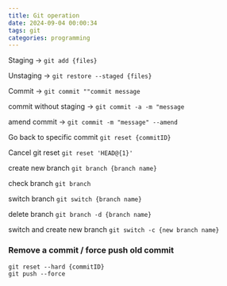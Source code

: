 ```yaml
---
title: Git operation
date: 2024-09-04 00:00:34
tags: git
categories: programming
---
```


Staging → `git add {files}`

Unstaging → `git restore --staged {files}`

Commit → `git commit ""commit message`

commit without staging → `git commit -a -m "message`

amend commit → `git commit -m "message" --amend`

Go back to specific commit `git reset {commitID}`

Cancel git reset `git reset 'HEAD@{1}'`

create new branch `git branch {branch name}`

check branch `git branch`

switch branch `git switch {branch name}`

delete branch `git branch -d {branch name}`

switch and create new branch `git switch -c {new branch name}`

### Remove a commit / force push old commit

```
git reset --hard {commitID}
git push --force
```
